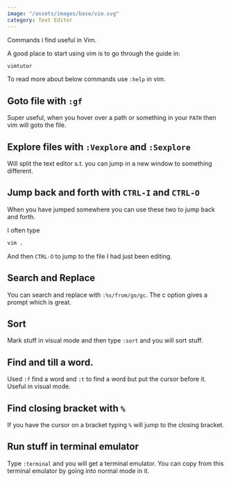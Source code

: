 ```yaml
---
image: "/assets/images/base/vim.svg"
category: Text Editor
---
```


Commands i find useful in Vim.<!--more-->

A good place to start using vim is to go through the guide in:

```bash
vimtutor
```

To read more about below commands use `:help` in vim. 

## Goto file with `:gf`

Super useful, when you hover over a path or something in your `PATH` then vim will goto the file.

## Explore files with `:Vexplore` and `:Sexplore`

Will split the text editor s.t. you can jump in a new window to something different.

## Jump back and forth with `CTRL-I` and `CTRL-O`

When you have jumped somewhere you can use these two to jump back and forth.

I often type 

```bash
vim .
```

And then `CTRL-O` to jump to the file I had just been editing.

## Search and Replace

You can search and replace with `:%s/from/go/gc`. The c option gives a prompt which is great.

## Sort

Mark stuff in visual mode and then type `:sort` and you will sort stuff.

## Find and till a word.

Used `:f` find a word and `:t` to find a word but put the cursor before it. Useful in visual mode.

## Find closing bracket with `%`

If you have the cursor on a bracket typing `%` will jump to the closing bracket.

## Run stuff in terminal emulator

Type `:terminal` and you will get a terminal emulator. You can copy from this terminal emulator by going into normal mode in it.
